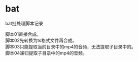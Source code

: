 # bat
bat批处理脚本记录

脚本01直接合成。  
脚本02先转换为ts格式文件再合成。  
脚本03只能提取当前目录中的mp4的音频，无法提取子目录中的。  
脚本04递归提取子目录中的mp4的音频。  
